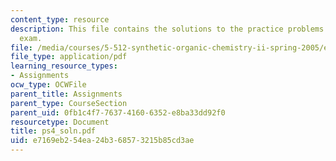 ```yaml
---
content_type: resource
description: This file contains the solutions to the practice problems for the first
  exam.
file: /media/courses/5-512-synthetic-organic-chemistry-ii-spring-2005/e7169eb254ea24b368573215b85cd3ae_ps4_soln.pdf
file_type: application/pdf
learning_resource_types:
- Assignments
ocw_type: OCWFile
parent_title: Assignments
parent_type: CourseSection
parent_uid: 0fb1c4f7-7637-4160-6352-e8ba33dd92f0
resourcetype: Document
title: ps4_soln.pdf
uid: e7169eb2-54ea-24b3-6857-3215b85cd3ae
---
```

